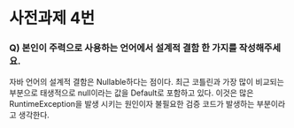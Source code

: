 # 사전과제 4번
### Q) 본인이 주력으로 사용하는 언어에서 설계적 결함 한 가지를 작성해주세요.

자바 언어의 설계적 결함은 Nullable하다는 점이다. 최근 코틀린과 가장 많이 비교되는 부분으로 태생적으로 null이라는 값을 Default로 포함하고 있다.
이것은 많은 RuntimeException을 발생 시키는 원인이자 불필요한 검증 코드가 발생하는 부분이라고 생각한다.